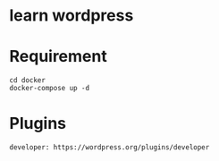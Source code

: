 # learn wordpress
# Requirement
```
cd docker
docker-compose up -d
```

# Plugins
```
developer: https://wordpress.org/plugins/developer
```
